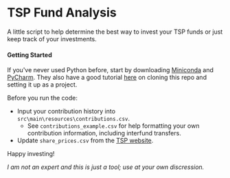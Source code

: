 # TSP Fund Analysis

A little script to help determine the best way to invest your TSP funds or just keep track of your investments.

#### Getting Started
If you've never used Python before, start by downloading [Miniconda](https://docs.conda.io/en/latest/miniconda.html) and [PyCharm](https://www.jetbrains.com/pycharm/download/#section=windows). They also have a good tutorial [here](https://www.jetbrains.com/help/pycharm/quick-start-guide.html#create) on cloning this repo and setting it up as a project.

Before you run the code:
* Input your contribution history into `src\main\resources\contributions.csv`. 
  * See `contributions_example.csv` for help formatting your own contribution information, including interfund transfers. 
* Update `share_prices.csv` from the [TSP website](https://www.tsp.gov/fund-performance/share-price-history/). 

Happy investing!

*I am not an expert and this is just a tool; use at your own discression.*